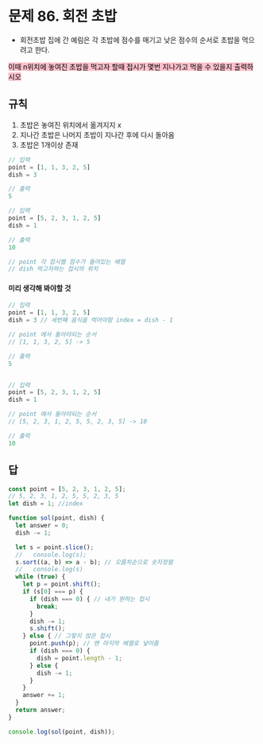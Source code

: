 # 문제 86. 회전 초밥

- 회전초밥 집에 간 예림은 각 초밥에 점수를 매기고 낮은 점수의 순서로 초밥을 먹으려고 한다.

<mark style="background: pink">이때 n위치에 놓여진 초밥을 먹고자 할때 접시가 몇번 지나가고 먹을 수 있을지 출력하시오</mark><br>

## 규칙

1. 초밥은 놓여진 위치에서 옮겨지지 x
2. 지나간 초밥은 나머지 초밥이 지나간 후에 다시 돌아옴
3. 초밥은 1개이상 존재

```js
// 입력
point = [1, 1, 3, 2, 5]
dish = 3

// 출력
5

// 입력
point = [5, 2, 3, 1, 2, 5]
dish = 1

// 출력
10

// point 각 접시별 점수가 들어있는 배열
// dish 먹고자하는 접시의 위치
```

#### 미리 생각해 봐야할 것

```js
// 입력
point = [1, 1, 3, 2, 5]
dish = 3 // 세번째 음식을 먹어야함 index = dish - 1

// point 에서 돌아야되는 순서
// [1, 1, 3, 2, 5] -> 5

// 출력
5


// 입력
point = [5, 2, 3, 1, 2, 5]
dish = 1

// point 에서 돌아야되는 순서
// [5, 2, 3, 1, 2, 5, 5, 2, 3, 5] -> 10

// 출력
10
```

## 답

```js
const point = [5, 2, 3, 1, 2, 5];
// 5, 2, 3, 1, 2, 5, 5, 2, 3, 5
let dish = 1; //index

function sol(point, dish) {
  let answer = 0;
  dish -= 1;

  let s = point.slice();
  //   console.log(s);
  s.sort((a, b) => a - b); // 오름차순으로 숫자정렬
  //   console.log(s)
  while (true) {
    let p = point.shift();
    if (s[0] === p) {
      if (dish === 0) { // 내가 원하는 접시
        break;
      }
      dish -= 1;
      s.shift();
    } else { // 그렇지 않은 접시
      point.push(p); // 맨 마지막 배열로 넣어줌
      if (dish === 0) {
        dish = point.length - 1;
      } else {
        dish -= 1;
      }
    }
    answer += 1;
  }
  return answer;
}

console.log(sol(point, dish));
```
